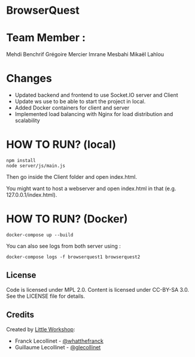 BrowserQuest 
============

Team Member :
============

Mehdi Benchrif
Grégoire Mercier
Imrane Mesbahi
Mikaël Lahlou

Changes
============
  * Updated backend and frontend to use Socket.IO server and Client
  * Update ws use to be able to start the project in local.
  * Added Docker containers for client and server
  * Implemented load balancing with Nginx for load distribution and scalability

HOW TO RUN? (local)
============

```
npm install
node server/js/main.js
```

Then go inside the Client folder and open index.html.

You might want to host a webserver and open index.html in that (e.g. 127.0.0.1/index.html).


HOW TO RUN? (Docker)
============

```
docker-compose up --build
```

You can also see logs from both server using : 

```
docker-compose logs -f browserquest1 browserquest2
```

License
-------

Code is licensed under MPL 2.0. Content is licensed under CC-BY-SA 3.0.
See the LICENSE file for details.


Credits
-------
Created by [Little Workshop](http://www.littleworkshop.fr):

* Franck Lecollinet - [@whatthefranck](http://twitter.com/whatthefranck)
* Guillaume Lecollinet - [@glecollinet](http://twitter.com/glecollinet)
